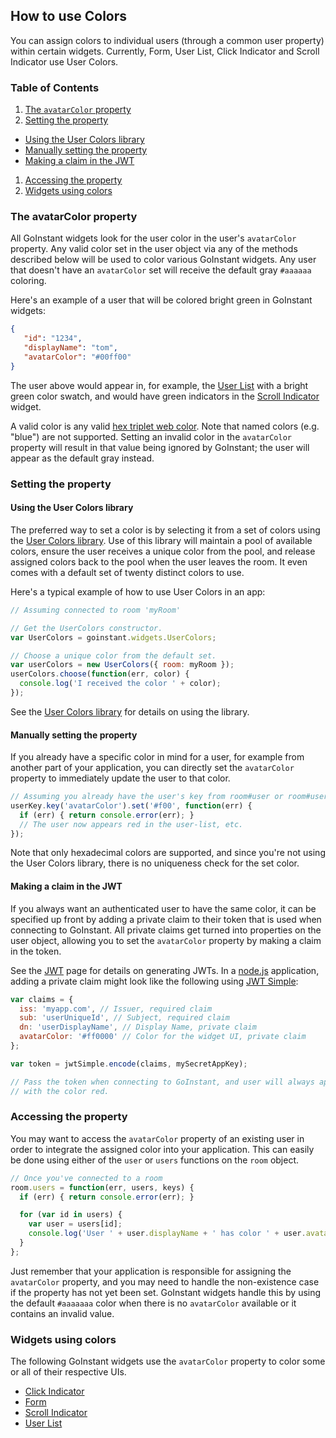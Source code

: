 ## How to use Colors

You can assign colors to individual users (through a common user property)
within certain widgets. Currently, Form, User List, Click Indicator and Scroll
Indicator use User Colors.

### Table of Contents

1. [The `avatarColor` property](#the-avatarcolor-property)
1. [Setting the property](#setting-the-property)
 * [Using the User Colors library](#using-the-user-colors-library)
 * [Manually setting the property](#manually-setting-the-property)
 * [Making a claim in the JWT](#making-a-claim-in-the-jwt)
1. [Accessing the property](#accessing-the-property)
1. [Widgets using colors](#widgets-using-colors)

### The avatarColor property

All GoInstant widgets look for the user color in the user's `avatarColor`
property. Any valid color set in the user object via any of the methods
described below will be used to color various GoInstant widgets. Any user
that doesn't have an `avatarColor` set will receive the default gray `#aaaaaa`
coloring.

Here's an example of a user that will be colored bright green in GoInstant
widgets:

```json
{
   "id": "1234",
   "displayName": "tom",
   "avatarColor": "#00ff00"
}
```

The user above would appear in, for example, the [User List](../user_list.md)
with a bright green color swatch, and would have green indicators in the
[Scroll Indicator](../scroll_indicator.md) widget.

A valid color is any valid [hex triplet web color](http://en.wikipedia.org/wiki/Web_colors#Hex_triplet).
Note that named colors (e.g. "blue") are not supported. Setting an invalid color
in the `avatarColor` property will result in that value being ignored by
GoInstant; the user will appear as the default gray instead.

### Setting the property

#### Using the User Colors library

The preferred way to set a color is by selecting it from a set of colors using
the [User Colors library](../user_colors.md). Use of this library will
maintain a pool of available colors, ensure the user receives a unique color
from the pool, and release assigned colors back to the pool when the user leaves
the room. It even comes with a default set of twenty distinct colors to use.

Here's a typical example of how to use User Colors in an app:

```js
// Assuming connected to room 'myRoom'

// Get the UserColors constructor.
var UserColors = goinstant.widgets.UserColors;

// Choose a unique color from the default set.
var userColors = new UserColors({ room: myRoom });
userColors.choose(function(err, color) {
  console.log('I received the color ' + color);
});
```

See the [User Colors library](../user_colors.md) for details on using
the library.

#### Manually setting the property

If you already have a specific color in mind for a user, for example from another part
of your application, you can directly set the `avatarColor` property to immediately
update the user to that color.

```js
// Assuming you already have the user's key from room#user or room#users.
userKey.key('avatarColor').set('#f00', function(err) {
  if (err) { return console.error(err); }
  // The user now appears red in the user-list, etc.
});
```

Note that only hexadecimal colors are supported, and since you're not using the
User Colors library, there is no uniqueness check for the set color.

#### Making a claim in the JWT

If you always want an authenticated user to have the same color, it can be
specified up front by adding a private claim to their token that is used when
connecting to GoInstant. All private claims get turned into properties on the
user object, allowing you to set the `avatarColor` property by making a claim
in the token.

See the
[JWT](../../guides/users_and_authentication.md#what-is-a-jwt?)
page for details on generating JWTs. In a [node.js](http://www.nodejs.org)
application, adding a private claim might look like the following using
[JWT Simple](https://github.com/hokaccha/node-jwt-simple):

```js
var claims = {
  iss: 'myapp.com', // Issuer, required claim
  sub: 'userUniqueId', // Subject, required claim
  dn: 'userDisplayName', // Display Name, private claim
  avatarColor: '#ff0000' // Color for the widget UI, private claim
};

var token = jwtSimple.encode(claims, mySecretAppKey);

// Pass the token when connecting to GoInstant, and user will always appear
// with the color red.
```

### Accessing the property

You may want to access the `avatarColor` property of an existing user in order
to integrate the assigned color into your application. This can easily be done
using either of the `user` or `users` functions on the `room` object.

```js
// Once you've connected to a room
room.users = function(err, users, keys) {
  if (err) { return console.error(err); }

  for (var id in users) {
    var user = users[id];
    console.log('User ' + user.displayName + ' has color ' + user.avatarColor);
  }
};
```

Just remember that your application is responsible for assigning the `avatarColor`
property, and you may need to handle the non-existence case if the property has
not yet been set. GoInstant widgets handle this by using the default `#aaaaaaa`
color when there is no `avatarColor` available or it contains an invalid value.

### Widgets using colors

The following GoInstant widgets use the `avatarColor` property to color some
or all of their respective UIs.

* [Click Indicator](../click_indicator.md)
* [Form](../form.md)
* [Scroll Indicator](../scroll_indicator.md)
* [User List](../user_list.md)
